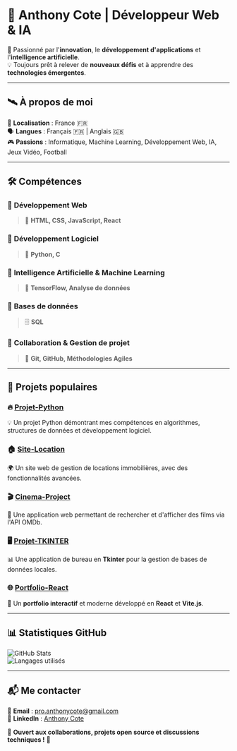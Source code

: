 # 🚀 **Anthony Cote | Développeur Web & IA**
 
🎯 Passionné par l'**innovation**, le **développement d'applications** et l'**intelligence artificielle**.   
💡 Toujours prêt à relever de **nouveaux défis** et à apprendre des **technologies émergentes**.   
   
---   
 
## 🛰️ **À propos de moi**  

📍 **Localisation** : France 🇫🇷  
🗣️ **Langues** : Français 🇫🇷 | Anglais 🇬🇧  
🎮 **Passions** : Informatique, Machine Learning, Développement Web, IA, Jeux Vidéo, Football  

---

## 🛠️ **Compétences**

### 🔹 **Développement Web**
> 🚀 **HTML, CSS, JavaScript, React**

### 🔹 **Développement Logiciel**
> 🐍 **Python, C**

### 🔹 **Intelligence Artificielle & Machine Learning**
> 🤖 **TensorFlow, Analyse de données**

### 🔹 **Bases de données**
> 🗄️ **SQL**

### 🔹 **Collaboration & Gestion de projet**
> 🔗 **Git, GitHub, Méthodologies Agiles**

---

## 🌟 **Projets populaires**

### 🔥 [**Projet-Python**](https://github.com/anthocote19/Projet-Python)
💡 Un projet Python démontrant mes compétences en algorithmes, structures de données et développement logiciel.  

### 🏠 [**Site-Location**](https://github.com/anthocote19/Site-Location)
🌍 Un site web de gestion de locations immobilières, avec des fonctionnalités avancées.  

### 🎬 [**Cinema-Project**](https://github.com/anthocote19/Cinema-Project)
🍿 Une application web permettant de rechercher et d'afficher des films via l'API OMDb.  

### 🖥️ [**Projet-TKINTER**](https://github.com/anthocote19/Projet-TKINTER)
📊 Une application de bureau en **Tkinter** pour la gestion de bases de données locales.  

### 🌐 [**Portfolio-React**](https://github.com/anthocote19/Portfolio-React)
🚀 Un **portfolio interactif** et moderne développé en **React** et **Vite.js**.  

---

## 📊 **Statistiques GitHub**

![GitHub Stats](https://github-readme-stats.vercel.app/api?username=anthocote19&show_icons=true&theme=radical)  
![Langages utilisés](https://github-readme-stats.vercel.app/api/top-langs/?username=anthocote19&layout=compact&theme=radical)  

---

## 📬 **Me contacter**

📧 **Email** : [pro.anthonycote@gmail.com](mailto:pro.anthonycote@gmail.com)  
🔗 **LinkedIn** : [Anthony Cote](https://www.linkedin.com/in/anthony-cote-25390433a/)  

💬 **Ouvert aux collaborations, projets open source et discussions techniques !** 🚀
